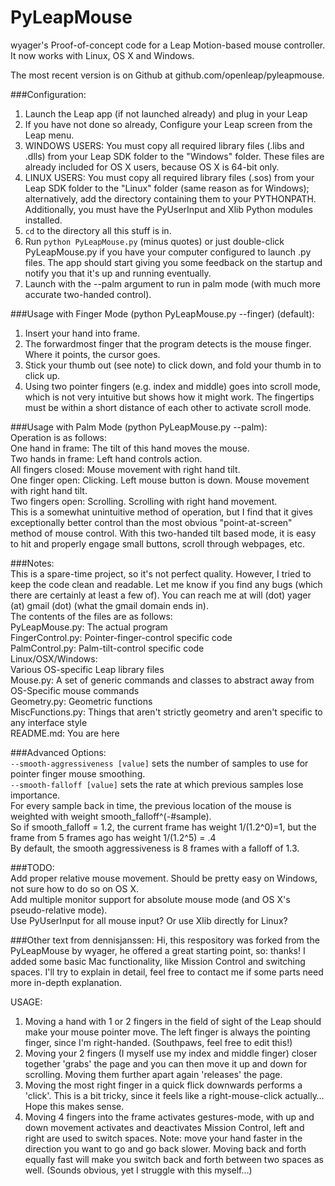 PyLeapMouse
===========

wyager's Proof-of-concept code for a Leap Motion-based mouse controller. It now works with Linux, OS X and Windows.  

The most recent version is on Github at github.com/openleap/pyleapmouse.  

###Configuration:  
1. Launch the Leap app (if not launched already) and plug in your Leap  
2. If you have not done so already, Configure your Leap screen from the Leap menu.  
3. WINDOWS USERS: You must copy all required library files (.libs and .dlls) from your Leap SDK folder to the "Windows" folder. These files are already included for OS X users, because OS X is 64-bit only.  
4. LINUX USERS: You must copy all required library files (.sos) from your Leap SDK folder to the "Linux" folder (same reason as for Windows); alternatively, add the directory containing them to your PYTHONPATH. Additionally, you must have the PyUserInput and Xlib Python modules installed.
5. `cd` to the directory all this stuff is in.
6. Run `python PyLeapMouse.py` (minus quotes) or just double-click PyLeapMouse.py if you have your computer configured to launch .py files. The app should start giving you some feedback on the startup and notify you that it's up and running eventually.
7. Launch with the --palm argument to run in palm mode (with much more accurate two-handed control).  

###Usage with Finger Mode (python PyLeapMouse.py --finger) (default):  
1. Insert your hand into frame.  
2. The forwardmost finger that the program detects is the mouse finger. Where it points, the cursor goes.  
3. Stick your thumb out (see note) to click down, and fold your thumb in to click up.  
4. Using two pointer fingers (e.g. index and middle) goes into scroll mode, which is not very intuitive but shows how it might work. The fingertips must be within a short distance of each other to activate scroll mode.  

###Usage with Palm Mode (python PyLeapMouse.py --palm):  
Operation is as follows:  
One hand in frame: The tilt of this hand moves the mouse.  
Two hands in frame: Left hand controls action.  
    All fingers closed: Mouse movement with right hand tilt.  
    One finger open: Clicking. Left mouse button is down. Mouse movement with right hand tilt.  
    Two fingers open: Scrolling. Scrolling with right hand movement.  
This is a somewhat unintuitive method of operation, but I find that it gives exceptionally better control than the most obvious "point-at-screen" method of mouse control. With this two-handed tilt based mode, it is easy to hit and properly engage small buttons, scroll through webpages, etc.  

###Notes:  
This is a spare-time project, so it's not perfect quality. However, I tried to keep the code clean and readable. Let me know if you find any bugs (which there are certainly at least a few of). You can reach me at  will (dot) yager (at) gmail (dot) (what the gmail domain ends in).  
The contents of the files are as follows:  
PyLeapMouse.py: The actual program  
FingerControl.py: Pointer-finger-control specific code  
PalmControl.py: Palm-tilt-control specific code  
Linux/OSX/Windows:  
    Various OS-specific Leap library files  
    Mouse.py: A set of generic commands and classes to abstract away from OS-Specific mouse commands  
Geometry.py: Geometric functions  
MiscFunctions.py: Things that aren't strictly geometry and aren't specific to any interface style  
README.md: You are here  

###Advanced Options:  
`--smooth-aggressiveness [value]` sets the number of samples to use for pointer finger mouse smoothing.  
`--smooth-falloff [value]` sets the rate at which previous samples lose importance.  
For every sample back in time, the previous location of the mouse is weighted with weight smooth_falloff^(-#sample).  
So if smooth_falloff = 1.2, the current frame has weight 1/(1.2^0)=1, but the frame from 5 frames ago has weight 1/(1.2^5) = .4  
By default, the smooth aggressiveness is 8 frames with a falloff of 1.3.  

###TODO:  
Add proper relative mouse movement. Should be pretty easy on Windows, not sure how to do so on OS X.  
Add multiple monitor support for absolute mouse mode (and OS X's pseudo-relative mode).  
Use PyUserInput for all mouse input? Or use Xlib directly for Linux?

###Other text from dennisjanssen:
Hi, this respository was forked from the PyLeapMouse by wyager, he offered a great starting point, so: thanks! I added some basic Mac functionality, like Mission Control and switching spaces. I'll try to explain in detail, feel free to contact me if some parts need more in-depth explanation.

USAGE:
1. Moving a hand with 1 or 2 fingers in the field of sight of the Leap should make your mouse pointer move. The left finger is always the pointing finger, since I'm right-handed. (Southpaws, feel free to edit this!)
2. Moving your 2 fingers (I myself use my index and middle finger) closer together 'grabs' the page and you can then move it up and down for scrolling. Moving them further apart again 'releases' the page.
3. Moving the most right finger in a quick flick downwards performs a 'click'. This is a bit tricky, since it feels like a right-mouse-click actually… Hope this makes sense.
4. Moving 4 fingers into the frame activates gestures-mode, with up and down movement activates and deactivates Mission Control, left and right are used to switch spaces. Note: move your hand faster in the direction you want to go and go back slower. Moving back and forth equally fast will make you switch back and forth between two spaces as well. (Sounds obvious, yet I struggle with this myself…)
